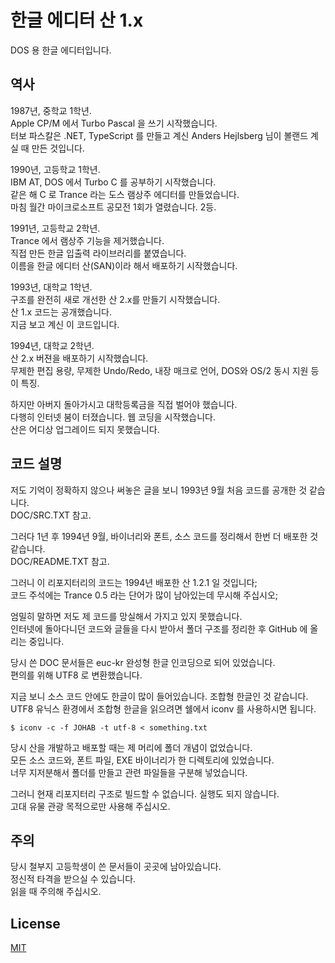 # 한글 에디터 산 1.x

DOS 용 한글 에디터입니다.

## 역사

1987년, 중학교 1학년.  
Apple CP/M 에서 Turbo Pascal 을 쓰기 시작했습니다.  
터보 파스칼은 .NET, TypeScript 를 만들고 계신 Anders Hejlsberg 님이 볼랜드 계실 때 만든 것입니다.

1990년, 고등학교 1학년.  
IBM AT, DOS 에서 Turbo C 를 공부하기 시작했습니다.  
같은 해 C 로 Trance 라는 도스 램상주 에디터를 만들었습니다.  
마침 월간 마이크로소프트 공모전 1회가 열렸습니다. 2등.

1991년, 고등학교 2학년.  
Trance 에서 램상주 기능을 제거했습니다.  
직접 만든 한글 입출력 라이브러리를 붙였습니다.  
이름을 한글 에디터 산(SAN)이라 해서 배포하기 시작했습니다.

1993년, 대학교 1학년.  
구조를 완전히 새로 개선한 산 2.x를 만들기 시작했습니다.  
산 1.x 코드는 공개했습니다.  
지금 보고 계신 이 코드입니다.

1994년, 대학교 2학년.  
산 2.x 버젼을 배포하기 시작했습니다.  
무제한 편집 용량, 무제한 Undo/Redo, 내장 매크로 언어, DOS와 OS/2 동시 지원 등이 특징.  

하지만 아버지 돌아가시고 대학등록금을 직접 벌어야 했습니다.  
다행히 인터넷 붐이 터졌습니다. 웹 코딩을 시작했습니다.   
산은 어디상 업그레이드 되지 못했습니다.

## 코드 설명

저도 기억이 정확하지 않으나 써놓은 글을 보니 1993년 9월 처음 코드를 공개한 것 같습니다.  
DOC/SRC.TXT 참고.

그러다 1년 후 1994년 9월, 바이너리와 폰트, 소스 코드를 정리해서 한번 더 배포한 것 같습니다.  
DOC/README.TXT 참고.

그러니 이 리포지터리의 코드는 1994년 배포한 산 1.2.1 일 것입니다;  
코드 주석에는 Trance 0.5 라는 단어가 많이 남아있는데 무시해 주십시오;

엄밀히 말하면 저도 제 코드를 망실해서 가지고 있지 못했습니다.  
인터넷에 돌아다니던 코드와 글들을 다시 받아서 폴더 구조를 정리한 후 GitHub 에 올리는 중입니다.

당시 쓴 DOC 문서들은 euc-kr 완성형 한글 인코딩으로 되어 있었습니다.  
편의를 위해 UTF8 로 변환했습니다.

지금 보니 소스 코드 안에도 한글이 많이 들어있습니다. 조합형 한글인 것 같습니다.  
UTF8 유닉스 환경에서 조합형 한글을 읽으려면 쉘에서 iconv 를 사용하시면 됩니다.

    $ iconv -c -f JOHAB -t utf-8 < something.txt

당시 산을 개발하고 배포할 때는 제 머리에 폴더 개념이 없었습니다.  
모든 소스 코드와, 폰트 파일, EXE 바이너리가 한 디렉토리에 있었습니다.  
너무 지저분해서 폴더를 만들고 관련 파일들을 구분해 넣었습니다.

그러니 현재 리포지터리 구조로 빌드할 수 없습니다. 실행도 되지 않습니다.  
고대 유물 관광 목적으로만 사용해 주십시오.

## 주의

당시 철부지 고등학생이 쓴 문서들이 곳곳에 남아있습니다.  
정신적 타격을 받으실 수 있습니다.  
읽을 때 주의해 주십시오.

## License

[MIT](LICENSE)
